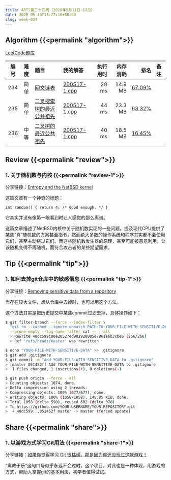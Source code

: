 ```yaml
---
title: ARTS第三十四周（2020年5月11日~17日）
date: 2020-05-16T13:27:16+08:00
slug: week-034
---
```


## Algorithm {{<permalink "algorithm">}}

[LeetCode题库](https://leetcode-cn.com/problemset/all/)

| 编号 | 难度 | 题目 | 我的解答 | 执行用时 | 内存消耗 | 排名 | 备注 |
|:----:|:----:|:-----|:---------|---------:|---------:|-----:|:-----|
| 234 | 简单 | [回文链表](https://leetcode-cn.com/problems/palindrome-linked-list/) | [200517-1.cpp](https://github.com/yanlinlin82/leetcode/blob/master/00234_palindrome-linked-list/200517-1.cpp) | 28 ms | 14.9 MB | [67.09%](https://leetcode-cn.com/submissions/detail/71507619/) |  |
| 235 | 简单 | [二叉搜索树的最近公共祖先](https://leetcode-cn.com/problems/lowest-common-ancestor-of-a-binary-search-tree/) | [200517-1.cpp](https://github.com/yanlinlin82/leetcode/blob/master/00235_lowest-common-ancestor-of-a-binary-search-tree/200517-1.cpp) | 44 ms | 23.3 MB | [63.32%](https://leetcode-cn.com/submissions/detail/71512231/) |  |
| 236 | 中等 | [二叉树的最近公共祖先](https://leetcode-cn.com/problems/lowest-common-ancestor-of-a-binary-tree/) | [200517-1.cpp](https://github.com/yanlinlin82/leetcode/blob/master/00236_lowest-common-ancestor-of-a-binary-tree/200517-1.cpp) | 40 ms | 18.5 MB | [16.45%](https://leetcode-cn.com/submissions/detail/71561365/) |  |

## Review {{<permalink "review">}}

### 1. 关于随机数与内核 {{<permalink "review-1">}}

分享链接：[Entropy and the NetBSD kernel](https://washbear.neocities.org/entropy.html)

这篇文章有一个神奇的标题：

```
int random() { return 4; /* Good enough. */ }
```

它其实并没有像第一眼看到时让人感觉的那么离谱。

这篇文章描述了NetBSD内核中关于随机数实现的一些问题。提及现代CPU提供了某些“真”随机数的方案甚至指令，然而绝大多数的操作系统和程序其实都不会使用它们，甚至主动绕过它们。而这些随机数发生器的原理，甚至可能被恶意利用，让该随机变得不再随机，而符合攻击者的某些期望需求。

## Tip {{<permalink "tip">}}

### 1. 如何去掉git仓库中的敏感信息 {{<permalink "tip-1">}}

分享链接：[Removing sensitive data from a repository](https://help.github.com/en/github/authenticating-to-github/removing-sensitive-data-from-a-repository)

当存在较大文件，想从仓库中去掉时，也可以用这个方法。

这个方法其实是把历史提交中某些commit过滤去掉，具体操作如下：

```sh
$ git filter-branch --force --index-filter \
  "git rm --cached --ignore-unmatch PATH-TO-YOUR-FILE-WITH-SENSITIVE-DATA" \
  --prune-empty --tag-name-filter cat -- --all
  > Rewrite 48dc599c80e20527ed902928085e7861e6b3cbe6 (266/266)
  > Ref 'refs/heads/master' was rewritten
```

```sh
$ echo "YOUR-FILE-WITH-SENSITIVE-DATA" >> .gitignore
$ git add .gitignore
$ git commit -m "Add YOUR-FILE-WITH-SENSITIVE-DATA to .gitignore"
> [master 051452f] Add YOUR-FILE-WITH-SENSITIVE-DATA to .gitignore
>  1 files changed, 1 insertions(+), 0 deletions(-)
```

```sh
$ git push origin --force --all
> Counting objects: 1074, done.
> Delta compression using 2 threads.
> Compressing objects: 100% (677/677), done.
> Writing objects: 100% (1058/1058), 148.85 KiB, done.
> Total 1058 (delta 590), reused 602 (delta 378)
> To https://github.com/YOUR-USERNAME/YOUR-REPOSITORY.git
>  + 48dc599...051452f master -> master (forced update)
```

## Share {{<permalink "share">}}

### 1. 以游戏方式学习Git用法 {{<permalink "share-1">}}

分享链接：[如果你觉得学习 Git 很枯燥，那是因为你还没玩过这款游戏！](https://xie.infoq.cn/article/8d0017831bf4ba567549a818d)

“寓教于乐”这句口号似乎永远不会过时。这个项目，对此也是一种体现，用游戏的方式，帮助人掌握git的基本用法，初学者值得试试。
